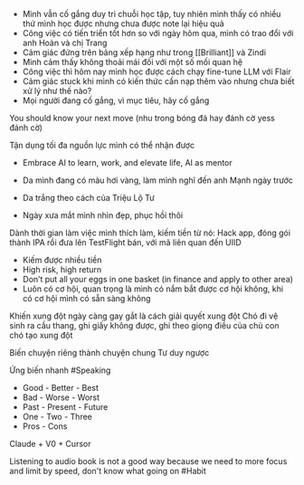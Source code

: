 - Mình vẫn cố gắng duy trì chuỗi học tập, tuy nhiên mình thấy có nhiều thứ mình học được nhưng chưa được note lại hiệu quả
- Công việc có tiến triển tốt hơn so với ngày hôm qua, mình có trao đổi với anh Hoàn và chị Trang
- Cảm giác đứng trên bảng xếp hạng như trong [[Brilliant]] và Zindi
- Mình cảm thấy không thoải mái đối với một số mối quan hệ
- Công việc thì hôm nay mình học được cách chạy fine-tune LLM với Flair
- Cảm giác stuck khi mình có kiến thức cần nạp thêm vào nhưng chưa biết xử lý như thế nào?
- Mọi người đang cố gắng, vì mục tiêu, hãy cố gắng

You should know your next move (nhu trong bóng đá hay đánh cờ yess đánh cờ)

Tận dụng tối đa nguồn lực mình có thể nhận được

- Embrace AI to learn, work, and elevate life, AI as mentor

- Da mình đang có màu hơi vàng, làm mình nghĩ đến anh Mạnh ngày trước
- Da trắng theo cách của Triệu Lộ Tư
- Ngày xưa mắt mình nhìn đẹp, phục hồi thôi


Dành thời gian làm việc mình thích làm, kiếm tiền từ nó: Hack app, đóng gói thành IPA rồi đưa lên TestFlight bán, với mã liên quan đến UIID
- Kiếm được nhiều tiền
- High risk, high return
- Don’t put all your eggs in one basket (in finance and apply to other area)
- Luôn có cơ hội, quan trọng là mình có nắm bắt được cơ hội không, khi có cơ hội mình có sẵn sàng không

Khiến xung đột ngày càng gay gắt là cách giải quyết xung đột
Chó đi vệ sinh ra cầu thang, ghi giấy không được, ghi theo giọng điều của chủ con chó tạo xung đột

Biến chuyện riêng thành chuyện chung
Tư duy ngược

Ứng biến nhanh #Speaking 

- Good - Better - Best
- Bad - Worse - Worst
- Past - Present - Future
- One - Two - Three
- Pros - Cons

Claude + V0 + Cursor


Listening to audio book is not a good way because we need to more focus and limit by speed, don't know what going on #Habit